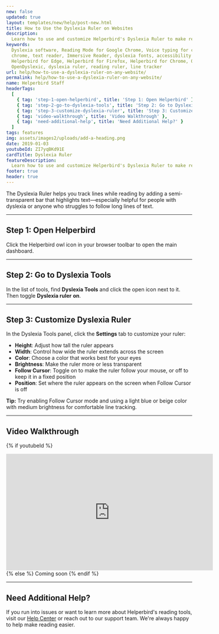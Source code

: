 ```yaml
---
new: false
updated: true
layout: templates/new/help/post-new.html
title: How to Use the Dyslexia Ruler on Websites
description:
  Learn how to use and customize Helperbird's Dyslexia Ruler to make reading easier by highlighting lines as you read.
keywords:
  Dyslexia software, Reading Mode for Google Chrome, Voice typing for chrome, Text to speech for
  chrome, text reader, Immersive Reader, dyslexia fonts, accessibility software, dyslexia software,
  Helperbird for Edge, Helperbird for Firefox, Helperbird for Chrome, Opendyslexic for Chrome,
  OpenDyslexic, dyslexia ruler, reading ruler, line tracker
url: help/how-to-use-a-dyslexia-ruler-on-any-website/
permalink: help/how-to-use-a-dyslexia-ruler-on-any-website/
name: Helperbird Staff
headerTags:
  [
    { tag: 'step-1-open-helperbird', title: 'Step 1: Open Helperbird' },
    { tag: 'step-2-go-to-dyslexia-tools', title: 'Step 2: Go to Dyslexia Tools' },
    { tag: 'step-3-customize-dyslexia-ruler', title: 'Step 3: Customize Dyslexia Ruler' },
    { tag: 'video-walkthrough', title: 'Video Walkthrough' },
    { tag: 'need-additional-help', title: 'Need Additional Help?' }
  ]
tags: features
img: assets/images2/uploads/add-a-heading.png
date: 2019-01-03
youtubeId: ZI7yqBKd91E
cardTitle: Dyslexia Ruler
featureDescription:
  Learn how to use and customize Helperbird's Dyslexia Ruler to make reading easier by highlighting lines as you read.
footer: true
header: true
---
```


The Dyslexia Ruler helps you track lines while reading by adding a semi-transparent bar that highlights text—especially helpful for people with dyslexia or anyone who struggles to follow long lines of text.

---

## Step 1: Open Helperbird

Click the Helperbird owl icon in your browser toolbar to open the main dashboard.


---

## Step 2: Go to Dyslexia Tools

In the list of tools, find **Dyslexia Tools** and click the open icon next to it. Then toggle **Dyslexia ruler** **on**.

---

## Step 3: Customize Dyslexia Ruler

In the Dyslexia Tools panel, click the **Settings** tab to customize your ruler:
- **Height**: Adjust how tall the ruler appears
- **Width**: Control how wide the ruler extends across the screen
- **Color**: Choose a color that works best for your eyes
- **Brightness**: Make the ruler more or less transparent
- **Follow Cursor**: Toggle on to make the ruler follow your mouse, or off to keep it in a fixed position
- **Position**: Set where the ruler appears on the screen when Follow Cursor is off


**Tip:** Try enabling Follow Cursor mode and using a light blue or beige color with medium brightness for comfortable line tracking.

---

## Video Walkthrough

{% if youtubeId %}
<iframe width="560" height="315" class="aspect-square rounded-2xl mb-8 mt-8" src="https://www.youtube-nocookie.com/embed/{{ youtubeId }}?si=6BtkhydcpJ8UFQ_l" title="YouTube video player" frameborder="0" allow="accelerometer; autoplay; clipboard-write; encrypted-media; gyroscope; picture-in-picture; web-share" allowfullscreen></iframe>
{% else %}
Coming soon
{% endif %}

---

## Need Additional Help?

If you run into issues or want to learn more about Helperbird's reading tools, visit our [Help Center](https://www.helperbird.com/help) or reach out to our support team. We're always happy to help make reading easier.